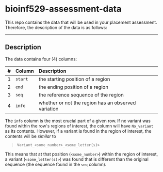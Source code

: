 # bioinf529-assessment-data
This repo contains the data that will be used in your placement assessment.
Therefore, the description of the data is as follows:

---
## Description

The data contains four (4) columns:

|#|Column|Description|
|:--|:--|:--|
|1|`start`| the starting position of a region|
|2|`end`| the ending position of a region|
|3|`seq`| the reference sequence of the region|
|4|`info`| whether or not the region has an observed variation|

The `info` column is the most crucial part of a given row. If no
variant was found within the row's regions of interest, the column 
will have `No_variant` as its contents. However, if a variant is 
found in the region of interest, the contents will be *similar* to 
> `Variant_<some_number>_<some_letter(s)>`

This means that at that position (`<some_number>`) within the region
of interest, a variant (`<some_letter(s)>`) was found that is different
than the original sequence (the sequence found in the `seq` column).